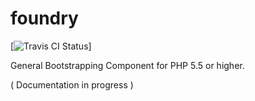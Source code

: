 foundry
=======

[![Travis CI Status](https://travis-ci.org/nh-gear/foundry.svg?branch=master)]

General Bootstrapping Component for PHP 5.5 or higher.

( Documentation in progress )
